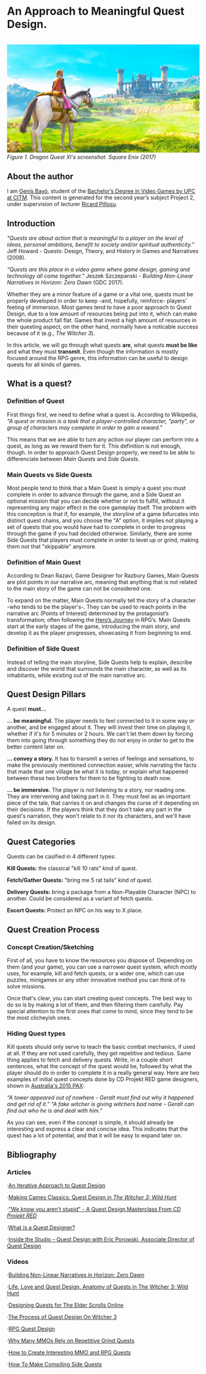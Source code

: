 # An Approach to Meaningful Quest Design.
<br><img src="https://github.com/retsnom9/Quest-Design-Research/blob/master/assets/image_1.jpg?raw=true" alt="Error loading img"><br>
_Figure 1. Dragon Quest XI's screenshot. Square Enix (2017)_
## About the author
I am [Genís Bayó](https://www.linkedin.com/in/genís-bayó-salgado-780308143/?locale=en_US), student of the
[Bachelor’s Degree in
Video Games by UPC at CITM](https://www.citm.upc.edu/ing/estudis/graus-videojocs/). This content is generated for the second year’s
subject Project 2, under supervision of lecturer
[Ricard Pillosu](https://es.linkedin.com/in/ricardpillosu).

## Introduction
_"Quests are about action that is meaningful to a player on the level of ideas, personal ambitions, benefit to society and/or spiritual authenticity."_   Jeff Howard - Quests: Design, Theory, and History in Games and Narratives (2008).

_“Quests are this place in a video game where game design, gaming and technology all come together.”_   Jeszek Szczepanski - _Building Non-Linear Narratives in Horizon: Zero Dawn_ (GDC 2017).

Whether they are a minor feature of a game or a vital one, quests must be properly developed in order to keep -and, hopefully, reinforce- players' feeling of immersion. Most games tend to have a poor approach to Quest Design, due to a low amount of resources being put into it, which can make the whole product fall flat. Games that invest a high amount of resources in their questing aspect, on the other hand, normally have a noticable success because of it (e.g., _The Witcher 3_).

In this article, we will go through what quests **are**, what quests **must be like** and what they must **transmit**. Even though the information is mostly focused around the RPG genre, this information can be useful to design quests for all kinds of games.

## What is a quest?
### Definition of Quest
First things first, we need to define what a quest is. According to Wikipedia, _"A quest or mission is a task that a player-controlled character, "party", or group of characters may complete in order to gain a reward."_

This means that we are able to turn any action our player can perform into a quest, as long as we reward them for it. This definition is not enough, though. In order to approach Quest Design properly, we need to be able to differenciate between _Main Quests_ and _Side Quests_.

### Main Quests vs Side Quests
Most people tend to think that a Main Quest is simply a quest you must complete in order to advance through the game, and a Side Quest an optional mission that you can decide whether or not to fulfill, without it representing any major effect in the core gameplay itself.
The problem with this conception is that if, for example, the storyline of a game bifurcates into distinct quest chains, and you choose the "A" option, it implies not playing a set of quests that you would have had to complete in order to progress through the game if you had decided otherwise.
Similarly, there are some Side Quests that players must complete in order to level up or grind, making them not that "skippable" anymore.

### Definition of Main Quest
According to Dean Razavi, Game Designer for Razbury Games, Main Quests are plot points in our narrative arc, meaning that anything that is not related to the main story of the game can not be considered one.

To expand on the matter, Main Quests normally tell the story of a character -who tends to be the player's-. They can be used to reach points in the narrative arc (Points of Interest) determined by the protagonist’s transformation; often following the [Hero’s Journey](https://en.wikipedia.org/wiki/Hero%27s_journey) in RPG’s.
Main Quests start at the early stages of the game, introducing the main story, and develop it as the player progresses, showcasing it from beginning to end.

### Definition of Side Quest
Instead of telling the main storyline, Side Quests help to explain, describe and discover the world that surrounds the main character, as well as its inhabitants, while existing out of the main narrative arc.

## Quest Design Pillars
A quest **must...**

**... be meaningful.** The player needs to feel connected to it in some way or another, and be engaged about it. They will invest their time on playing it, whether if it's for 5 minutes or 2 hours. We can't let them down by forcing them into going through something they do not enjoy in order to get to the better content later on.

**... convey a story.** It has to transmit a series of feelings and sensations, to make the previously mentioned connection easier, while narrating the facts that made that one village be what it is today, or explain what happened between these two brothers for them to be fighting to death now.

**... be immersive.** The player is not listening to a story, nor reading one. They are intervening and taking part in it. They must feel as an important piece of the tale, that carries it on and changes the curse of it depending on their decisions. If the players think that they don't take any part in the quest's narration, they won't relate to it nor its characters, and we'll have failed on its design.

## Quest Categories
Quests can be casified in 4 different types:

**Kill Quests:** the classical "kill 10 rats" kind of quest.

**Fetch/Gather Quests:** "bring me 5 rat tails" kind of quest.

**Delivery Quests:** bring a package from a Non-Playable Character (NPC) to another. Could be considered as a variant of fetch quests.

**Escort Quests:** Protect an NPC on his way to X place.

## Quest Creation Process
### Concept Creation/Sketching
First of all, you have to know the resources you dispose of. Depending on them (and your game), you can use a narrower quest system, which mostly uses, for example, kill and fetch quests, or a wider one, which can use puzzles, minigames or any other innovative method you can think of to solve missions.

Once that's clear, you can start creating quest concepts. The best way to do so is by making a lot of them, and then filtering them carefully. Pay special attention to the first ones that come to mind, since they tend to be the most clicheyish ones.

### Hiding Quest types
Kill quests should only serve to teach the basic combat mechanics, if used at all. If they are not used carefully, they get repetitive and tedious. Same thing applies to fetch and delivery quests. Write, in a couple short sentences, what the concept of the quest would be, followed by what the player should do in order to complete it in a really general way. Here are two examples of initial quest concepts done by CD Projekt RED game designers, shown in [Australia's 2015 PAX](https://youtu.be/N-bdlcnXBn8):

_“A tower appeared out of nowhere - Geralt must find out why it happened and get rid of it.”_
_“A fake witcher is giving witchers bad name - Geralt can find out who he is and deal with him.”_

As you can see, even if the concept is simple, it should already be interesting and express a clear and concise idea. This indicates that the quest has a lot of potential, and that it will be easy to expand later on.


## Bibliography
### Articles
·[An Iterative Approach to Quest Design](https://www.gamasutra.com/blogs/NickWitsel/20170320/294081/An_Iterative_Approach_to_Quest_Design.php)

·[Making Cames Classics: Quest Design in _The Witcher 3: Wild Hunt_](http://www.makinggames.biz/feature/quest-design-in-the-witcher-3-wild-hunt,6896.html)

·["We know you aren't stupid" - A Quest Design Masterclass From _CD Projekt RED_](https://www.pcgamesn.com/the-witcher-3-wild-hunt/the-witcher-quest-design-cd-projekt-masterclass)

·[What is a Quest Designer?](http://www.craigmakesgames.com/blog/2016/3/21/what-is-a-quest-designer)

·[Inside the Studio – Quest Design with Eric Porowski, Associate Director of Quest Design](https://assassinscreed.ubisoft.com/game/en-us/news/152-317977-16/inside-the-studio-quest-design-with-eric-porowski-associate-director-of-quest-design)

### Videos
·[Building Non-Linear Narratives in Horizon: Zero Dawn](https://youtu.be/ykPZcG8_mPU)

·[Life, Love and Quest Design. Anatomy of Quests in The Witcher 3: Wild Hunt](https://youtu.be/g5TH9KakBDw)

·[Designing Quests for The Elder Scrolls Online](https://youtu.be/RKBL_9_HaC4)

·[The Process of Quest Design On Witcher 3](https://youtu.be/N-bdlcnXBn8)

·[RPG Quest Design](https://youtu.be/YvBT1tjyE4Q)

·[Why Many MMOs Rely on Repetitive Grind Quests](https://youtu.be/otAkP5VjIv8)

·[How to Create Interesting MMO and RPG Quests](https://youtu.be/ur6GQp5mCYs)

·[How To Make Compiling Side Quests](https://www.youtube.com/watch?v=ecu2I2BBfCk)
